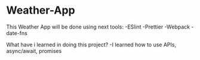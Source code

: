 # Weather-App
This Weather App will be done using next tools:
    -ESlint
    -Prettier
    -Webpack
    -date-fns

What have i learned in doing this project?
    -I learned how to use APIs, async/await, promises
